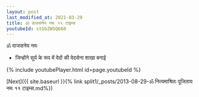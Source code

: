 ```yaml
---
layout: post
last_modified_at: 2021-03-29
title: ॐ वाजसनेय नमः ११ टाइम्स
youtubeId: stGbZWSQ660
---
```

 
 
 ॐ वाजसनेय नमः  
 
 -  जिन्होंने सूर्य के रूप में वेदों की वेदसेना शाखा बनाई 
 
  
 
  
 
 
 
 
 
 


{% include youtubePlayer.html id=page.youtubeId %}
 
[Next]({{ site.baseurl }}{% link  split1/_posts/2013-08-29-ॐ नित्यमाश्रितः पूजिताय नमः ११ टाइम्स.md%})
 
